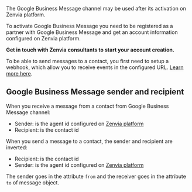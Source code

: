 The Google Business Message channel may be used after its activation on Zenvia platform.

To activate Google Business Message you need to be registered as a partner with Google Business Message and get an account information configured on Zenvia platform.

**Get in touch with Zenvia consultants to start your account creation.**

To be able to send messages to a contact, you first need to setup a webhook, which allow you to receive events in the configured URL. [Learn more here](#tag/Webhooks).


## Google Business Message sender and recipient

When you receive a message from a contact from Google Business Message channel:

* Sender: is the agent id configured on [Zenvia platform](https://app.zenvia.com/home/credentials/google-business-message/list)
* Recipient: is the contact id

When you send a message to a contact, the sender and recipient are inverted:

* Recipient: is the contact id
* Sender: is the agent id configured on [Zenvia platform](https://app.zenvia.com/home/credentials/google-business-message/list)

The sender goes in the attribute `from` and the receiver goes in the attribute `to` of message object.
